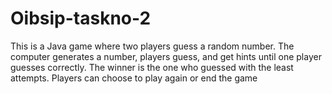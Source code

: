 # Oibsip-taskno-2
This is a Java game where two players guess a random number. The computer generates a number, players guess, and get hints until one player guesses correctly. The winner is the one who guessed with the least attempts. Players can choose to play again or end the game
